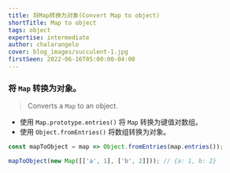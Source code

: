 ```yaml
---
title: 将Map转换为对象(Convert Map to object)
shortTitle: Map to object
tags: object
expertise: intermediate
author: chalarangelo
cover: blog_images/succulent-1.jpg
firstSeen: 2022-06-16T05:00:00-04:00
---
```


### 将 `Map` 转换为对象。
> Converts a `Map` to an object.

- 使用 `Map.prototype.entries()` 将 `Map` 转换为键值对数组。
- 使用 `Object.fromEntries()` 将数组转换为对象。

```js
const mapToObject = map => Object.fromEntries(map.entries());
```

```js
mapToObject(new Map([['a', 1], ['b', 2]])); // {a: 1, b: 2}
```
